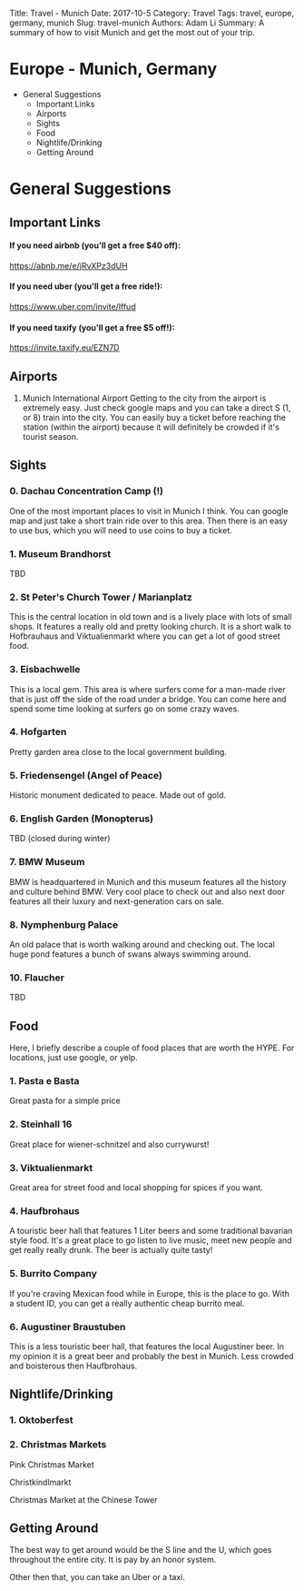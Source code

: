 Title: Travel - Munich
Date: 2017-10-5
Category: Travel
Tags: travel, europe, germany, munich
Slug: travel-munich
Authors: Adam Li
Summary: A summary of how to visit Munich and get the most out of your trip.

# Europe - Munich, Germany
<!-- MarkdownTOC -->

- General Suggestions
    - Important Links
    - Airports
    - Sights
    - Food
    - Nightlife/Drinking
    - Getting Around

<!-- /MarkdownTOC -->

# General Suggestions
## Important Links
#### If you need airbnb (you'll get a free $40 off):
<a href="https://abnb.me/e/jRvXPz3dUH">https://abnb.me/e/jRvXPz3dUH</a>
#### If you need uber (you'll get a free ride!):
<a href="https://www.uber.com/invite/lffud">https://www.uber.com/invite/lffud</a>
#### If you need taxify (you'll get a free $5 off!):
<a href="https://invite.taxify.eu/EZN7D">https://invite.taxify.eu/EZN7D</a>

## Airports
1. Munich International Airport
Getting to the city from the airport is extremely easy. Just check google maps and you can take a direct S (1, or 8) train into the city. You can easily buy a ticket before reaching the station (within the airport) because it will definitely be crowded if it's tourist season.

## Sights
### 0. Dachau Concentration Camp (!)
One of the most important places to visit in Munich I think. You can google map and just take a short train ride over to this area. Then there is an easy to use bus, which you will need to use coins to buy a ticket.

### 1. Museum Brandhorst
TBD

### 2. St Peter's Church Tower / Marianplatz
This is the central location in old town and is a lively place with lots of small shops. It features a really old and pretty looking church. It is a short walk to Hofbrauhaus and Viktualienmarkt where you can get a lot of good street food.

### 3. Eisbachwelle
This is a local gem. This area is where surfers come for a man-made river that is just off the side of the road under a bridge. You can come here and spend some time looking at surfers go on some crazy waves.

### 4. Hofgarten
Pretty garden area close to the local government building.

### 5. Friedensengel (Angel of Peace)
Historic monument dedicated to peace. Made out of gold.

### 6. English Garden (Monopterus)
TBD (closed during winter)

### 7. BMW Museum
BMW is headquartered in Munich and this museum features all the history and culture behind BMW. Very cool place to check out and also next door features all their luxury and next-generation cars on sale.

### 8. Nymphenburg Palace
An old palace that is worth walking around and checking out. The local huge pond features a bunch of swans always swimming around.

### 10. Flaucher
TBD

## Food
Here, I briefly describe a couple of food places that are worth the HYPE. For locations, just use google, or yelp.

### 1. Pasta e Basta
Great pasta for a simple price

### 2. Steinhall 16
Great place for wiener-schnitzel and also currywurst!

### 3. Viktualienmarkt
Great area for street food and local shopping for spices if you want.

### 4. Haufbrohaus
A touristic beer hall that features 1 Liter beers and some traditional bavarian style food. It's a great place to go listen to live music, meet new people and get really really drunk. The beer is actually quite tasty!

### 5. Burrito Company
If you're craving Mexican food while in Europe, this is the place to go. With a student ID, you can get a really authentic cheap burrito meal.

### 6. Augustiner Braustuben
This is a less touristic beer hall, that features the local Augustiner beer. In my opinion it is a great beer and probably the best in Munich. Less crowded and boisterous then Haufbrohaus.

## Nightlife/Drinking
### 1. Oktoberfest

### 2. Christmas Markets
Pink Christmas Market

Christkindlmarkt

Christmas Market at the Chinese Tower

## Getting Around
The best way to get around would be the S line and the U, which goes throughout the entire city. It is pay by an honor system.

Other then that, you can take an Uber or a taxi.
